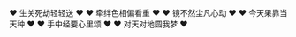 ❤️ 生关死劫轻轻送 ❤️
❤️ 牵绊色相偏看重 ❤️
❤️ 镜不然尘凡心动 ❤️
❤️ 今天果靠当天种 ❤️
❤️ 手中经要心里颂 ❤️
❤️ 对天对地圆我梦 ❤️

<!---
ninestate/ninestate is a ✨ special ✨ repository because its `README.md` (this file) appears on your GitHub profile.
You can click the Preview link to take a look at your changes.
--->
